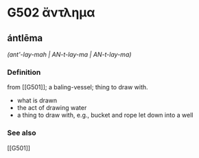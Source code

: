 # G502 ἄντλημα

## ántlēma

_(ant'-lay-mah | AN-t-lay-ma | AN-t-lay-ma)_

### Definition

from [[G501]]; a baling-vessel; thing to draw with.

- what is drawn
- the act of drawing water
- a thing to draw with, e.g., bucket and rope let down into a well

### See also

[[G501]]

